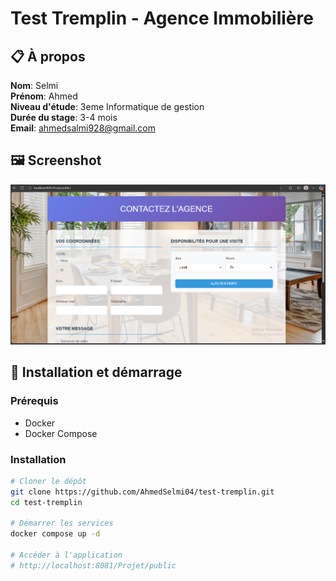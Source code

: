 # Test Tremplin - Agence Immobilière

## 📋 À propos
**Nom**: Selmi  
**Prénom**: Ahmed  
**Niveau d'étude**: 3eme Informatique de gestion  
**Durée du stage**: 3-4 mois  
**Email**: ahmedsalmi928@gmail.com

## 🖼️ Screenshot
![Formulaire de contact](Capture.png)

## 🚀 Installation et démarrage

### Prérequis
- Docker
- Docker Compose

### Installation
```bash
# Cloner le dépôt
git clone https://github.com/AhmedSelmi04/test-tremplin.git
cd test-tremplin

# Démarrer les services
docker compose up -d

# Accéder à l'application
# http://localhost:8081/Projet/public
